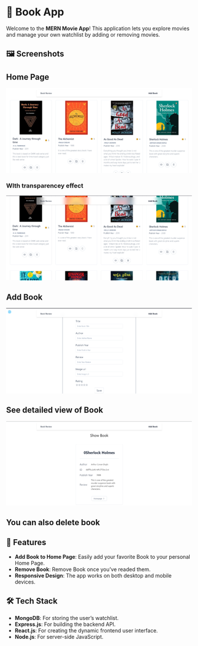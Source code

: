 # 📖  Book App

Welcome to the **MERN Movie App**! This application lets you explore movies and manage your own watchlist by adding or removing movies.

## 🖼️ Screenshots

## Home Page
![Book Search](Home1.png)

### WIth transparencey effect
![Book Search](Home2.png)

## Add Book
![Book Search](HADD.png)

## See detailed view of Book
![Watchlist](Home3.png)

## You can also delete book


## 🚀 Features


- **Add Book to Home Page**: Easily add your favorite Book to your personal Home Page.
- **Remove Book**: Remove Book once you’ve readed them.
- **Responsive Design**: The app works on both desktop and mobile devices.

## 🛠️ Tech Stack

- **MongoDB**: For storing the user’s watchlist.
- **Express.js**: For building the backend API.
- **React.js**: For creating the dynamic frontend user interface.
- **Node.js**: For server-side JavaScript.
